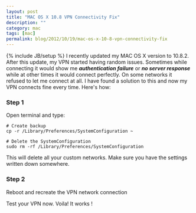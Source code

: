 ```yaml
---
layout: post
title: "MAC OS X 10.8 VPN Connectivity Fix"
description: ""
category: mac
tags: [mac]
permalink: blog/2012/10/19/mac-os-x-10-8-vpn-connectivity-fix
---
```

{% include JB/setup %}
I recently updated my MAC OS X version to 10.8.2. After this update, my VPN started having random issues. Sometimes while connecting it would show me **_authentication failure_** or **_no server response_**  while at other times it would connect perfectly. On some networks it refused to let me connect at all. I have found a solution to this and now my VPN connects fine every time. Here's how:

### Step 1

Open terminal and type:

    # Create backup
    cp -r /Library/Preferences/SystemConfiguration ~ 

    # Delete the SystemConfiguration
    sudo rm -rf /Library/Preferences/SystemConfiguration

This will delete all your custom networks. Make sure you have the settings written down somewhere.

### Step 2

Reboot and recreate the VPN network connection

Test your VPN now. Voila! It works !
